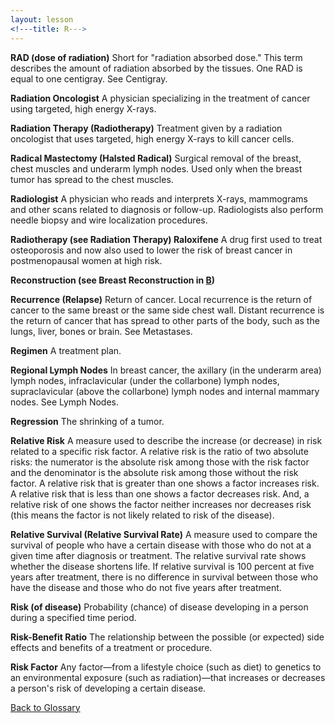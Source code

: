 ```yaml
---
layout: lesson
<!---title: R--->
---
```


<a name="top"></a>

**RAD (dose of radiation)** 
Short for "radiation absorbed dose." This term describes the amount of radiation absorbed by the tissues. One RAD is equal to one centigray. See Centigray.

**Radiation Oncologist** 
A physician specializing in the treatment of cancer using targeted, high energy X-rays.

**Radiation Therapy (Radiotherapy)** 
Treatment given by a radiation oncologist that uses targeted, high energy X-rays to kill cancer cells.

**Radical Mastectomy (Halsted Radical)** 
Surgical removal of the breast, chest muscles and underarm lymph nodes. Used only when the breast tumor has spread to the chest muscles.

**Radiologist** 
A physician who reads and interprets X-rays, mammograms and other scans related to diagnosis or follow-up. Radiologists also perform needle biopsy and wire localization procedures.

**Radiotherapy (see Radiation Therapy) Raloxifene** 
A drug first used to treat osteoporosis and now also used to lower the risk of
breast cancer in postmenopausal women at high risk.

**Reconstruction (see  Breast Reconstruction in [B](/{{page.root}}/myhthelperEduContent/B/index.html))** 
 
**Recurrence (Relapse)** 
Return of cancer. Local recurrence is the return of cancer to the same breast or the same side chest wall. Distant recurrence is the return of cancer that has spread to other parts of the body, such as the lungs, liver, bones or brain. See Metastases.

**Regimen** 
A treatment plan.

**Regional Lymph Nodes** 
In breast cancer, the axillary (in the underarm area) lymph nodes, infraclavicular (under the collarbone) lymph nodes, supraclavicular (above the collarbone) lymph nodes and internal mammary nodes. See Lymph Nodes.

**Regression** 
The shrinking of a tumor.

**Relative Risk** 
A measure used to describe the increase (or decrease) in risk related to a specific risk factor. A relative risk is the ratio of two absolute risks: the numerator is the absolute risk among those with the risk factor and the denominator is the absolute risk among those without the risk factor. A relative risk that is greater than one shows a factor increases risk. A relative risk that is less than one shows a factor decreases risk. And, a relative risk of one shows the factor neither increases nor decreases risk (this means the factor is not likely related to risk of the disease).

**Relative Survival (Relative Survival Rate)** 
A measure used to compare the survival of people who have a certain disease with those who do not at a given time after diagnosis or treatment. The relative survival rate shows whether the disease shortens life. If relative survival is 100 percent at five years after treatment, there is no difference in survival between those who have the disease and those who do not five years after treatment.

**Risk (of disease)** 
Probability (chance) of disease developing in a person during a specified time period.
 
**Risk-Benefit Ratio** 
The relationship between the possible (or expected) side effects and benefits of a treatment or procedure.

**Risk Factor** 
Any factor—from a lifestyle choice (such as diet) to genetics to an environmental exposure (such as radiation)—that increases or decreases a person's risk of developing a certain disease.

<!--a href="#top">Back to top of page</a-->
<a href="https://scnslabutsa.github.io/myhthelperEduContent/Glossary/index.html">Back to Glossary</a>
